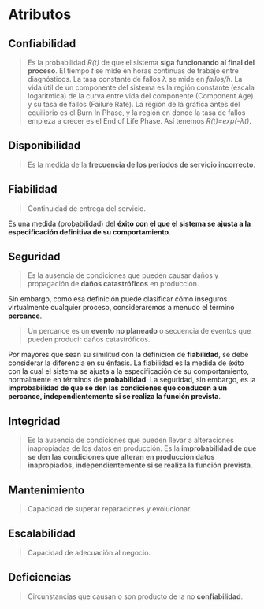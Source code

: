 # Atributos
## Confiabilidad
> Es la probabilidad *R(t)* de que el sistema **siga funcionando al final del proceso**. El tiempo *t* se mide en horas continuas de trabajo entre diagnósticos. La tasa constante de fallos &lambda; se mide en *fallos/h*. La vida útil de un componente del sistema es la región constante (escala logarítmica) de la curva entre vida del componente (Component Age) y su tasa de fallos (Failure Rate). La región de la gráfica antes del equilibrio es el Burn In Phase, y la región en donde la tasa de fallos empieza a crecer es el End of Life Phase. Así tenemos *R(t)=exp(-&lambda;t)*.

## Disponibilidad
> Es la medida de la **frecuencia de los periodos de servicio incorrecto**.

## Fiabilidad
> Continuidad de entrega del servicio. 

Es una medida (probabilidad) del **éxito con el que el sistema se ajusta a la especificación definitiva de su comportamiento**.

## Seguridad
> Es la ausencia de condiciones que pueden causar daños y propagación de **daños catastróficos** en producción.

Sin embargo, como esa definición puede clasificar cómo inseguros virtualmente cualquier proceso, consideraremos a menudo el término **percance**.

> Un percance es un **evento no planeado** o secuencia de eventos que pueden producir daños catastróficos.

Por mayores que sean su similitud con la definición de **fiabilidad**, se debe considerar la diferencia en su énfasis. La fiabilidad es la medida de éxito con la cual el sistema se ajusta a la especificación de su comportamiento, normalmente en términos de **probabilidad**. La seguridad, sin embargo, es la **improbabilidad de que se den las condiciones que conducen a un percance, independientemente si se realiza la función prevista**.

## Integridad
> Es la ausencia de condiciones que pueden llevar a alteraciones inapropiadas de los datos en producción. Es la **improbabilidad de que se den las condiciones que alteran en producción datos inapropiados, independientemente si se realiza la función prevista**.

## Mantenimiento
> Capacidad de superar reparaciones y evolucionar.

## Escalabilidad
> Capacidad de adecuación al negocio.

## Deficiencias
> Circunstancias que causan o son producto de la no **confiabilidad**.